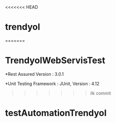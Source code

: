 <<<<<<< HEAD
# trendyol
=======
# TrendyolWebServisTest
*Rest Assured Version : 3.0.1

*Unit Testing Framework : JUnit, Version : 4.12
>>>>>>> ilk commit
# testAutomationTrendyol
